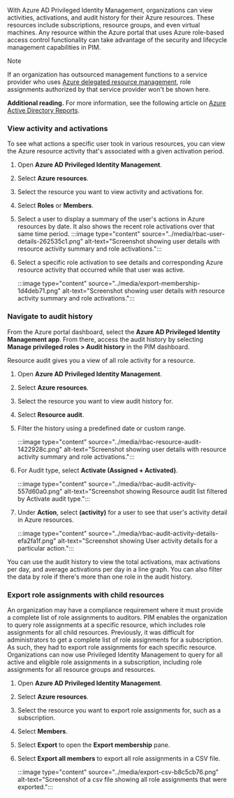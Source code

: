 With Azure AD Privileged Identity Management, organizations can view activities, activations, and audit history for their Azure resources. These resources include subscriptions, resource groups, and even virtual machines. Any resource within the Azure portal that uses Azure role-based access control functionality can take advantage of the security and lifecycle management capabilities in PIM.

> [!NOTE]
> If an organization has outsourced management functions to a service provider who uses [Azure delegated resource management](/azure/lighthouse/concepts/azure-delegated-resource-management?azure-portal=true), role assignments authorized by that service provider won't be shown here.

**Additional reading.** For more information, see the following article on [Azure Active Directory Reports](/azure/active-directory/reports-monitoring/overview-reports?azure-portal=true).

### View activity and activations

To see what actions a specific user took in various resources, you can view the Azure resource activity that's associated with a given activation period.

1.  Open **Azure AD Privileged Identity Management**.
2.  Select **Azure resources**.
3.  Select the resource you want to view activity and activations for.
4.  Select **Roles** or **Members**.
5.  Select a user to display a summary of the user's actions in Azure resources by date. It also shows the recent role activations over that same time period. :::image type="content" source="../media/rbac-user-details-262535c1.png" alt-text="Screenshot showing user details with resource activity summary and role activations.":::
    
6.  Select a specific role activation to see details and corresponding Azure resource activity that occurred while that user was active.
    
    :::image type="content" source="../media/export-membership-1d4deb71.png" alt-text="Screenshot showing user details with resource activity summary and role activations.":::
    

### Navigate to audit history

From the Azure portal dashboard, select the **Azure AD Privileged Identity Management app**. From there, access the audit history by selecting **Manage privileged roles &gt; Audit history** in the PIM dashboard.

Resource audit gives you a view of all role activity for a resource.

1.  Open **Azure AD Privileged Identity Management**.
2.  Select **Azure resources**.
3.  Select the resource you want to view audit history for.
4.  Select **Resource audit**.
5.  Filter the history using a predefined date or custom range.
    
    :::image type="content" source="../media/rbac-resource-audit-1422928c.png" alt-text="Screenshot showing user details with resource activity summary and role activations.":::
    
6.  For Audit type, select **Activate (Assigned + Activated)**.
    
    :::image type="content" source="../media/rbac-audit-activity-557d60a0.png" alt-text="Screenshot showing Resource audit list filtered by Activate audit type.":::
    
7.  Under **Action**, select **(activity)** for a user to see that user's activity detail in Azure resources.
    
    :::image type="content" source="../media/rbac-audit-activity-details-efa2fa1f.png" alt-text="Screenshot showing User activity details for a particular action.":::
    

You can use the audit history to view the total activations, max activations per day, and average activations per day in a line graph. You can also filter the data by role if there's more than one role in the audit history.

### Export role assignments with child resources

An organization may have a compliance requirement where it must provide a complete list of role assignments to auditors. PIM enables the organization to query role assignments at a specific resource, which includes role assignments for all child resources. Previously, it was difficult for administrators to get a complete list of role assignments for a subscription. As such, they had to export role assignments for each specific resource. Organizations can now use Privileged Identity Management to query for all active and eligible role assignments in a subscription, including role assignments for all resource groups and resources.

1.  Open **Azure AD Privileged Identity Management**.
2.  Select **Azure resources**.
3.  Select the resource you want to export role assignments for, such as a subscription.
4.  Select **Members**.
5.  Select **Export** to open the **Export membership** pane.
6.  Select **Export all members** to export all role assignments in a CSV file.
    
    :::image type="content" source="../media/export-csv-b8c5cb76.png" alt-text="Screenshot of a csv file showing all role assignments that were exported.":::
    
